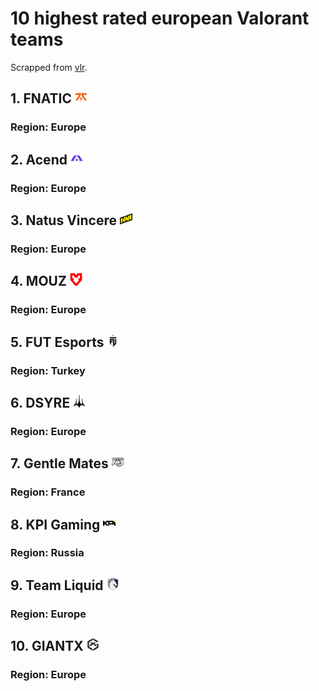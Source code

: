 # 10 highest rated european Valorant teams
Scrapped from [vlr](https://www.vlr.gg/rankings).

## 1. FNATIC <img src="content/62a40cc2b5e29.png" width="20" height="20">
 ### Region: Europe
## 2. Acend <img src="content/62a4157412b4f.png" width="20" height="20">
 ### Region: Europe
## 3. Natus Vincere <img src="content/62a4109ddbd7f.png" width="20" height="20">
 ### Region: Europe
## 4. MOUZ <img src="content/61f8e777f0e8f.png" width="20" height="20">
 ### Region: Europe
## 5. FUT Esports <img src="content/632be9976b8fe.png" width="20" height="20">
 ### Region: Turkey
## 6. DSYRE <img src="content/639b017f8d1fd.png" width="20" height="20">
 ### Region: Europe
## 7. Gentle Mates <img src="content/643bed90680b9.png" width="20" height="20">
 ### Region: France
## 8. KPI Gaming <img src="content/6359119895b14.png" width="20" height="20">
 ### Region: Russia
## 9. Team Liquid <img src="content/640c381f0603f.png" width="20" height="20">
 ### Region: Europe
## 10. GIANTX <img src="content/657b2f3fcd199.png" width="20" height="20">
 ### Region: Europe

